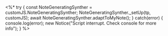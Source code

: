 <%*
	try {
		const NoteGeneratingSynther = customJS.NoteGeneratingSynther;
		NoteGeneratingSynther._setUp(tp, customJS);
		await NoteGeneratingSynther.adaptToMyNote();
	} catch(error) {
		console.log(error);
		new Notice("Script interrupt. Check console for more info");
	}
%>